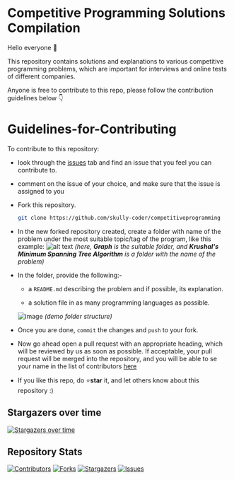 # Competitive Programming Solutions Compilation

Hello everyone 👋  

This repository contains solutions and explanations to various competitive programming problems, which are important for interviews and online tests of different companies.

Anyone is free to contribute to this repo, please follow the contribution guidelines below 👇

# Guidelines-for-Contributing 

To contribute to this repository: 

- look through the [issues](https://github.com/skully-coder/competitiveprogramming/issues) tab and find an issue that you feel you can contribute to.

- comment on the issue of your choice, and make sure that the issue is assigned to you

- Fork this repository.
    ```sh
    git clone https://github.com/skully-coder/competitiveprogramming
    ```

- In the new forked repository created, create a folder with name of the problem under the most suitable topic/tag of the program, like this example:
![alt text](https://cdn.discordapp.com/attachments/893592024320716842/893592160975343646/unknown.png)
*(here, **Graph** is the suitable folder, and **Krushal's Minimum Spanning Tree Algorithm** is a folder with the name of the problem)*

- In the folder, provide the following:-

    - a `README.md` describing the problem and if possible, its explanation.

    - a solution file in as many programming languages as possible.

    ![image](https://cdn.discordapp.com/attachments/893592024320716842/893593257123139594/unknown.png)
    *(demo folder structure)*

- Once you are done, `commit` the changes and `push` to your fork. 

- Now go ahead open a pull request with an appropriate heading, which will be reviewed by us as soon as possible. If acceptable, your pull request will be merged into the repository, and you will be able to se your name in the list of contributors [here](https://github.com/skully-coder/competitiveprogramming/graphs/contributors)

- If you like this repo, do ⭐**star** it, and let others know about this repository :)


## Stargazers over time

[![Stargazers over time](https://starchart.cc/skully-coder/competitiveprogramming.svg)](https://starchart.cc/skully-coder/competitiveprogramming)

## Repository Stats

[![Contributors][contributors-shield]][contributors-url]
[![Forks][forks-shield]][forks-url]
[![Stargazers][stars-shield]][stars-url]
[![Issues][issues-shield]][issues-url]

[contributors-shield]: https://img.shields.io/github/contributors/skully-coder/competitiveprogramming.svg?style=for-the-badge
[contributors-url]: https://github.com/skully-coder/competitiveprogramming/graphs/contributors
[forks-shield]: https://img.shields.io/github/forks/skully-coder/competitiveprogramming.svg?style=for-the-badge
[forks-url]: https://github.com/skully-coder/competitiveprogramming/network/members
[stars-shield]: https://img.shields.io/github/stars/skully-coder/competitiveprogramming.svg?style=for-the-badge
[stars-url]: https://github.com/skully-coder/competitiveprogramming/stargazers
[issues-shield]: https://img.shields.io/github/issues/skully-coder/competitiveprogramming.svg?style=for-the-badge
[issues-url]: https://github.com/skully-coder/competitiveprogramming/issues

